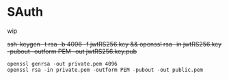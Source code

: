 # SAuth
wip

<strike>ssh-keygen -t rsa -b 4096 -f jwtRS256.key && openssl rsa -in jwtRS256.key -pubout -outform PEM -out jwtRS256.key.pub</strike>

```
openssl genrsa -out private.pem 4096
openssl rsa -in private.pem -outform PEM -pubout -out public.pem
```
